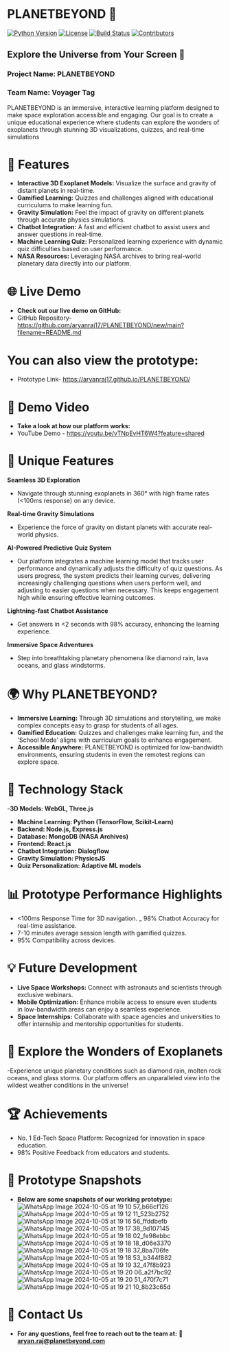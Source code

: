 # PLANETBEYOND 🚀

[![Python Version](https://img.shields.io/badge/Python-3.8%2B-blue.svg)](https://www.python.org/)
[![License](https://img.shields.io/badge/License-MIT-green.svg)](LICENSE)
[![Build Status](https://img.shields.io/badge/Build-Passing-brightgreen.svg)](https://github.com/yourusername/ecommerce-system)
[![Contributors](https://img.shields.io/badge/Contributors-1-orange.svg)](https://github.com/yourusername/ecommerce-system/graphs/contributors)
  
## Explore the Universe from Your Screen 🌌 
### Project Name: PLANETBEYOND

### Team Name: Voyager Tag


PLANETBEYOND is an immersive, interactive learning platform designed to make space exploration accessible and engaging. Our goal is to create a unique educational experience where students can explore the wonders of exoplanets through stunning 3D visualizations, quizzes, and real-time simulations

# 🌟 Features
- **Interactive 3D Exoplanet Models:** Visualize the surface and gravity of distant planets in real-time.
- **Gamified Learning:** Quizzes and challenges aligned with educational curriculums to make learning fun.
- **Gravity Simulation:** Feel the impact of gravity on different planets through accurate physics simulations.
- **Chatbot Integration:** A fast and efficient chatbot to assist users and answer questions in real-time.
- **Machine Learning Quiz:** Personalized learning experience with dynamic quiz difficulties based on user performance.
- **NASA Resources:** Leveraging NASA archives to bring real-world planetary data directly into our platform.

# 🌐 Live Demo
- **Check out our live demo on GitHub:**
- GitHub Repository- https://github.com/aryanraj17/PLANETBEYOND/new/main?filename=README.md

# **You can also view the prototype:**
- Prototype Link- https://aryanraj17.github.io/PLANETBEYOND/

# 🎥 Demo Video
- **Take a look at how our platform works:**
-  YouTube Demo - https://youtu.be/vTNpEvHT6W4?feature=shared

# 🚀 Unique Features
**Seamless 3D Exploration**
- Navigate through stunning exoplanets in 360° with high frame rates (<100ms response) on any device.

**Real-time Gravity Simulations**
- Experience the force of gravity on distant planets with accurate real-world physics.
  
**AI-Powered Predictive Quiz System**
- Our platform integrates a machine learning model that tracks user performance and dynamically adjusts the difficulty of quiz questions. As users progress, the system predicts their learning curves, delivering increasingly challenging questions when users perform well, and adjusting to easier questions when necessary. This keeps engagement high while ensuring effective learning outcomes.

**Lightning-fast Chatbot Assistance**
- Get answers in <2 seconds with 98% accuracy, enhancing the learning experience.

**Immersive Space Adventures**
- Step into breathtaking planetary phenomena like diamond rain, lava oceans, and glass windstorms.

# 🌍 Why PLANETBEYOND?
- **Immersive Learning:** Through 3D simulations and storytelling, we make complex concepts easy to grasp for students of all ages.
- **Gamified Education:** Quizzes and challenges make learning fun, and the 'School Mode' aligns with curriculum goals to enhance engagement.
- **Accessible Anywhere:** PLANETBEYOND is optimized for low-bandwidth environments, ensuring students in even the remotest regions can explore space.

# 🔧 Technology Stack
-**3D Models: WebGL, Three.js**
- **Machine Learning: Python (TensorFlow, Scikit-Learn)**
- **Backend: Node.js, Express.js**
- **Database: MongoDB (NASA Archives)**
- **Frontend: React.js**
- **Chatbot Integration: Dialogflow**
- **Gravity Simulation: PhysicsJS**
- **Quiz Personalization: Adaptive ML models**

# 📊 Prototype Performance Highlights
- <100ms Response Time for 3D navigation.
_ 98% Chatbot Accuracy for real-time assistance.
- 7-10 minutes average session length with gamified quizzes.
- 95% Compatibility across devices.

# 💡 Future Development
- **Live Space Workshops:** Connect with astronauts and scientists through exclusive webinars.
- **Mobile Optimization:** Enhance mobile access to ensure even students in low-bandwidth areas can enjoy a seamless experience.
- **Space Internships:** Collaborate with space agencies and universities to offer internship and mentorship opportunities for students.


# 🌌 Explore the Wonders of Exoplanets
-Experience unique planetary conditions such as diamond rain, molten rock oceans, and glass storms. Our platform offers an unparalleled view into the wildest weather conditions in the universe!

# 🏆 Achievements
- No. 1 Ed-Tech Space Platform: Recognized for innovation in space education.
- 98% Positive Feedback from educators and students.

# 📸 Prototype Snapshots
- **Below are some snapshots of our working prototype:**
![WhatsApp Image 2024-10-05 at 19 10 57_b66cf126](https://github.com/user-attachments/assets/92ab9a30-3226-42c9-8235-005d2d0306f7)
![WhatsApp Image 2024-10-05 at 19 12 11_523b2752](https://github.com/user-attachments/assets/3a43632e-b059-4589-8ae2-06b46d63797e)
![WhatsApp Image 2024-10-05 at 19 16 56_ffddbefb](https://github.com/user-attachments/assets/d519e721-023a-4f21-a434-ff8ed71b5496)
![WhatsApp Image 2024-10-05 at 19 17 38_9d107145](https://github.com/user-attachments/assets/17bdea95-51fb-458e-80a7-6ee53844f088)
![WhatsApp Image 2024-10-05 at 19 18 02_fe98ebbc](https://github.com/user-attachments/assets/eb0939c9-b209-4733-afac-2d2eb9b63aaf)
![WhatsApp Image 2024-10-05 at 19 18 18_d06e3370](https://github.com/user-attachments/assets/1e79590a-5eba-4a31-bbb2-4c67fa861e79)
![WhatsApp Image 2024-10-05 at 19 18 37_8ba706fe](https://github.com/user-attachments/assets/b55917a0-e22d-42ad-a13f-92d3e2fe2674)
![WhatsApp Image 2024-10-05 at 19 18 53_b344f882](https://github.com/user-attachments/assets/7c6bd5bc-7e50-494f-894d-71f271129db2)
![WhatsApp Image 2024-10-05 at 19 19 32_47f8b923](https://github.com/user-attachments/assets/c52fa4e0-eb51-4216-9a15-6a51a177019b)
![WhatsApp Image 2024-10-05 at 19 20 06_a2f7bc92](https://github.com/user-attachments/assets/46592d2c-d3d3-4ba4-b775-9a7a1942e948)
![WhatsApp Image 2024-10-05 at 19 20 51_470f7c71](https://github.com/user-attachments/assets/c7390a72-9307-4984-b9f8-32219ff02631)
![WhatsApp Image 2024-10-05 at 19 21 10_8b23c65d](https://github.com/user-attachments/assets/d5bbf04d-613c-4674-8d1c-0179dab0cdca)


# 📧 Contact Us
- **For any questions, feel free to reach out to the team at:**
**📧 aryan.raj@planetbeyond.com**



